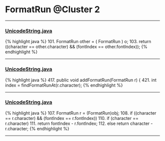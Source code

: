 # FormatRun @Cluster 2

***

### [UnicodeString.java](https://searchcode.com/codesearch/view/15642397/)
{% highlight java %}
101. FormatRun other = ( FormatRun ) o;
103. return ((character == other.character) && (fontIndex == other.fontIndex));
{% endhighlight %}

***

### [UnicodeString.java](https://searchcode.com/codesearch/view/15642397/)
{% highlight java %}
417. public void addFormatRun(FormatRun r) {
421.   int index = findFormatRunAt(r.character);
{% endhighlight %}

***

### [UnicodeString.java](https://searchcode.com/codesearch/view/15642397/)
{% highlight java %}
107. FormatRun r = (FormatRun)obj;
108. if ((character == r.character) && (fontIndex == r.fontIndex))
110. if (character == r.character)
111.   return fontIndex - r.fontIndex;
112. else return character - r.character;
{% endhighlight %}

***

